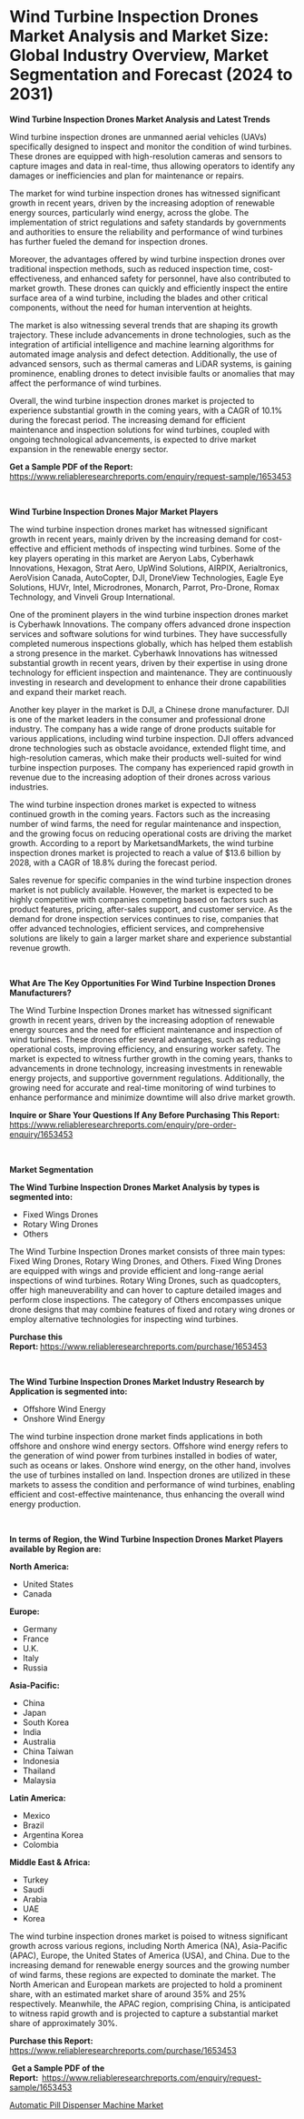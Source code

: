 <p><h1>Wind Turbine Inspection Drones Market Analysis and Market Size: Global Industry Overview, Market Segmentation and Forecast (2024 to 2031)</h1></p><p><strong>Wind Turbine Inspection Drones Market Analysis and Latest Trends</strong></p>
<p><p>Wind turbine inspection drones are unmanned aerial vehicles (UAVs) specifically designed to inspect and monitor the condition of wind turbines. These drones are equipped with high-resolution cameras and sensors to capture images and data in real-time, thus allowing operators to identify any damages or inefficiencies and plan for maintenance or repairs.</p><p>The market for wind turbine inspection drones has witnessed significant growth in recent years, driven by the increasing adoption of renewable energy sources, particularly wind energy, across the globe. The implementation of strict regulations and safety standards by governments and authorities to ensure the reliability and performance of wind turbines has further fueled the demand for inspection drones.</p><p>Moreover, the advantages offered by wind turbine inspection drones over traditional inspection methods, such as reduced inspection time, cost-effectiveness, and enhanced safety for personnel, have also contributed to market growth. These drones can quickly and efficiently inspect the entire surface area of a wind turbine, including the blades and other critical components, without the need for human intervention at heights.</p><p>The market is also witnessing several trends that are shaping its growth trajectory. These include advancements in drone technologies, such as the integration of artificial intelligence and machine learning algorithms for automated image analysis and defect detection. Additionally, the use of advanced sensors, such as thermal cameras and LiDAR systems, is gaining prominence, enabling drones to detect invisible faults or anomalies that may affect the performance of wind turbines.</p><p>Overall, the wind turbine inspection drones market is projected to experience substantial growth in the coming years, with a CAGR of 10.1% during the forecast period. The increasing demand for efficient maintenance and inspection solutions for wind turbines, coupled with ongoing technological advancements, is expected to drive market expansion in the renewable energy sector.</p></p>
<p><strong>Get a Sample PDF of the Report:&nbsp;</strong> <a href="https://www.reliableresearchreports.com/enquiry/request-sample/1653453">https://www.reliableresearchreports.com/enquiry/request-sample/1653453</a></p>
<p>&nbsp;</p>
<p><strong>Wind Turbine Inspection Drones Major Market Players</strong></p>
<p><p>The wind turbine inspection drones market has witnessed significant growth in recent years, mainly driven by the increasing demand for cost-effective and efficient methods of inspecting wind turbines. Some of the key players operating in this market are Aeryon Labs, Cyberhawk Innovations, Hexagon, Strat Aero, UpWind Solutions, AIRPIX, Aerialtronics, AeroVision Canada, AutoCopter, DJI, DroneView Technologies, Eagle Eye Solutions, HUVr, Intel, Microdrones, Monarch, Parrot, Pro-Drone, Romax Technology, and Vinveli Group International.</p><p>One of the prominent players in the wind turbine inspection drones market is Cyberhawk Innovations. The company offers advanced drone inspection services and software solutions for wind turbines. They have successfully completed numerous inspections globally, which has helped them establish a strong presence in the market. Cyberhawk Innovations has witnessed substantial growth in recent years, driven by their expertise in using drone technology for efficient inspection and maintenance. They are continuously investing in research and development to enhance their drone capabilities and expand their market reach.</p><p>Another key player in the market is DJI, a Chinese drone manufacturer. DJI is one of the market leaders in the consumer and professional drone industry. The company has a wide range of drone products suitable for various applications, including wind turbine inspection. DJI offers advanced drone technologies such as obstacle avoidance, extended flight time, and high-resolution cameras, which make their products well-suited for wind turbine inspection purposes. The company has experienced rapid growth in revenue due to the increasing adoption of their drones across various industries.</p><p>The wind turbine inspection drones market is expected to witness continued growth in the coming years. Factors such as the increasing number of wind farms, the need for regular maintenance and inspection, and the growing focus on reducing operational costs are driving the market growth. According to a report by MarketsandMarkets, the wind turbine inspection drones market is projected to reach a value of $13.6 billion by 2028, with a CAGR of 18.8% during the forecast period.</p><p>Sales revenue for specific companies in the wind turbine inspection drones market is not publicly available. However, the market is expected to be highly competitive with companies competing based on factors such as product features, pricing, after-sales support, and customer service. As the demand for drone inspection services continues to rise, companies that offer advanced technologies, efficient services, and comprehensive solutions are likely to gain a larger market share and experience substantial revenue growth.</p></p>
<p>&nbsp;</p>
<p><strong>What Are The Key Opportunities For Wind Turbine Inspection Drones Manufacturers?</strong></p>
<p><p>The Wind Turbine Inspection Drones market has witnessed significant growth in recent years, driven by the increasing adoption of renewable energy sources and the need for efficient maintenance and inspection of wind turbines. These drones offer several advantages, such as reducing operational costs, improving efficiency, and ensuring worker safety. The market is expected to witness further growth in the coming years, thanks to advancements in drone technology, increasing investments in renewable energy projects, and supportive government regulations. Additionally, the growing need for accurate and real-time monitoring of wind turbines to enhance performance and minimize downtime will also drive market growth.</p></p>
<p><strong>Inquire or Share Your Questions If Any Before Purchasing This Report:</strong> <a href="https://www.reliableresearchreports.com/enquiry/pre-order-enquiry/1653453">https://www.reliableresearchreports.com/enquiry/pre-order-enquiry/1653453</a></p>
<p>&nbsp;</p>
<p><strong>Market Segmentation</strong></p>
<p><strong>The Wind Turbine Inspection Drones Market Analysis by types is segmented into:</strong></p>
<p><ul><li>Fixed Wings Drones</li><li>Rotary Wing Drones</li><li>Others</li></ul></p>
<p><p>The Wind Turbine Inspection Drones market consists of three main types: Fixed Wing Drones, Rotary Wing Drones, and Others. Fixed Wing Drones are equipped with wings and provide efficient and long-range aerial inspections of wind turbines. Rotary Wing Drones, such as quadcopters, offer high maneuverability and can hover to capture detailed images and perform close inspections. The category of Others encompasses unique drone designs that may combine features of fixed and rotary wing drones or employ alternative technologies for inspecting wind turbines.</p></p>
<p><strong>Purchase this Report:&nbsp;</strong><a href="https://www.reliableresearchreports.com/purchase/1653453">https://www.reliableresearchreports.com/purchase/1653453</a></p>
<p>&nbsp;</p>
<p><strong>The Wind Turbine Inspection Drones Market Industry Research by Application is segmented into:</strong></p>
<p><ul><li>Offshore Wind Energy</li><li>Onshore Wind Energy</li></ul></p>
<p><p>The wind turbine inspection drone market finds applications in both offshore and onshore wind energy sectors. Offshore wind energy refers to the generation of wind power from turbines installed in bodies of water, such as oceans or lakes. Onshore wind energy, on the other hand, involves the use of turbines installed on land. Inspection drones are utilized in these markets to assess the condition and performance of wind turbines, enabling efficient and cost-effective maintenance, thus enhancing the overall wind energy production.</p></p>
<p>&nbsp;</p>
<p><strong>In terms of Region, the Wind Turbine Inspection Drones Market Players available by Region are:</strong></p>
<p>
    <p> <strong> North America: </strong>
        <ul>
            <li>United States</li>
            <li>Canada</li>
        </ul>
        </p> 
    <p> <strong> Europe: </strong>
        <ul>
            <li>Germany</li>
            <li>France</li>
            <li>U.K.</li>
            <li>Italy</li>
            <li>Russia</li>
        </ul>
        </p> 
    <p> <strong> Asia-Pacific: </strong>
        <ul>
            <li>China</li>
            <li>Japan</li>
            <li>South Korea</li>
            <li>India</li>
            <li>Australia</li>
            <li>China Taiwan</li>
            <li>Indonesia</li>
            <li>Thailand</li>
            <li>Malaysia</li>
        </ul>
        </p> 
    <p> <strong> Latin America: </strong>
        <ul>
            <li>Mexico</li>
            <li>Brazil</li>
            <li>Argentina Korea</li>
            <li>Colombia</li>
        </ul>
        </p> 
    <p> <strong> Middle East & Africa: </strong>
        <ul>
            <li>Turkey</li>
            <li>Saudi</li>
            <li>Arabia</li>
            <li>UAE</li>
            <li>Korea</li>
        </ul>
    </p>
    </p>
<p><p>The wind turbine inspection drones market is poised to witness significant growth across various regions, including North America (NA), Asia-Pacific (APAC), Europe, the United States of America (USA), and China. Due to the increasing demand for renewable energy sources and the growing number of wind farms, these regions are expected to dominate the market. The North American and European markets are projected to hold a prominent share, with an estimated market share of around 35% and 25% respectively. Meanwhile, the APAC region, comprising China, is anticipated to witness rapid growth and is projected to capture a substantial market share of approximately 30%.</p></p>
<p><strong>Purchase this Report: </strong><a href="https://www.reliableresearchreports.com/purchase/1653453">https://www.reliableresearchreports.com/purchase/1653453</a></p>
<p>&nbsp;<strong>Get a Sample PDF of the Report:&nbsp;&nbsp;</strong><a href="https://www.reliableresearchreports.com/enquiry/request-sample/1653453">https://www.reliableresearchreports.com/enquiry/request-sample/1653453</a></p>
<p><strong></strong></p>
<p><p><a href="https://medium.com/p/d2c7030b4ad9/edit">Automatic Pill Dispenser Machine Market</a></p></p>